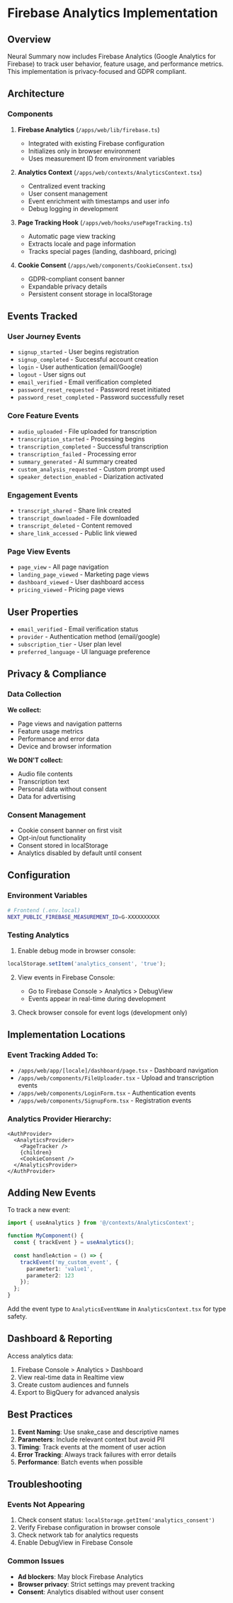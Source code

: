 # Firebase Analytics Implementation

## Overview
Neural Summary now includes Firebase Analytics (Google Analytics for Firebase) to track user behavior, feature usage, and performance metrics. This implementation is privacy-focused and GDPR compliant.

## Architecture

### Components
1. **Firebase Analytics** (`/apps/web/lib/firebase.ts`)
   - Integrated with existing Firebase configuration
   - Initializes only in browser environment
   - Uses measurement ID from environment variables

2. **Analytics Context** (`/apps/web/contexts/AnalyticsContext.tsx`)
   - Centralized event tracking
   - User consent management
   - Event enrichment with timestamps and user info
   - Debug logging in development

3. **Page Tracking Hook** (`/apps/web/hooks/usePageTracking.ts`)
   - Automatic page view tracking
   - Extracts locale and page information
   - Tracks special pages (landing, dashboard, pricing)

4. **Cookie Consent** (`/apps/web/components/CookieConsent.tsx`)
   - GDPR-compliant consent banner
   - Expandable privacy details
   - Persistent consent storage in localStorage

## Events Tracked

### User Journey Events
- `signup_started` - User begins registration
- `signup_completed` - Successful account creation
- `login` - User authentication (email/Google)
- `logout` - User signs out
- `email_verified` - Email verification completed
- `password_reset_requested` - Password reset initiated
- `password_reset_completed` - Password successfully reset

### Core Feature Events
- `audio_uploaded` - File uploaded for transcription
- `transcription_started` - Processing begins
- `transcription_completed` - Successful transcription
- `transcription_failed` - Processing error
- `summary_generated` - AI summary created
- `custom_analysis_requested` - Custom prompt used
- `speaker_detection_enabled` - Diarization activated

### Engagement Events
- `transcript_shared` - Share link created
- `transcript_downloaded` - File downloaded
- `transcript_deleted` - Content removed
- `share_link_accessed` - Public link viewed

### Page View Events
- `page_view` - All page navigation
- `landing_page_viewed` - Marketing page views
- `dashboard_viewed` - User dashboard access
- `pricing_viewed` - Pricing page views

## User Properties
- `email_verified` - Email verification status
- `provider` - Authentication method (email/google)
- `subscription_tier` - User plan level
- `preferred_language` - UI language preference

## Privacy & Compliance

### Data Collection
**We collect:**
- Page views and navigation patterns
- Feature usage metrics
- Performance and error data
- Device and browser information

**We DON'T collect:**
- Audio file contents
- Transcription text
- Personal data without consent
- Data for advertising

### Consent Management
- Cookie consent banner on first visit
- Opt-in/out functionality
- Consent stored in localStorage
- Analytics disabled by default until consent

## Configuration

### Environment Variables
```bash
# Frontend (.env.local)
NEXT_PUBLIC_FIREBASE_MEASUREMENT_ID=G-XXXXXXXXXX
```

### Testing Analytics
1. Enable debug mode in browser console:
```javascript
localStorage.setItem('analytics_consent', 'true');
```

2. View events in Firebase Console:
   - Go to Firebase Console > Analytics > DebugView
   - Events appear in real-time during development

3. Check browser console for event logs (development only)

## Implementation Locations

### Event Tracking Added To:
- `/apps/web/app/[locale]/dashboard/page.tsx` - Dashboard navigation
- `/apps/web/components/FileUploader.tsx` - Upload and transcription events
- `/apps/web/components/LoginForm.tsx` - Authentication events
- `/apps/web/components/SignupForm.tsx` - Registration events

### Analytics Provider Hierarchy:
```tsx
<AuthProvider>
  <AnalyticsProvider>
    <PageTracker />
    {children}
    <CookieConsent />
  </AnalyticsProvider>
</AuthProvider>
```

## Adding New Events

To track a new event:

```typescript
import { useAnalytics } from '@/contexts/AnalyticsContext';

function MyComponent() {
  const { trackEvent } = useAnalytics();
  
  const handleAction = () => {
    trackEvent('my_custom_event', {
      parameter1: 'value1',
      parameter2: 123
    });
  };
}
```

Add the event type to `AnalyticsEventName` in `AnalyticsContext.tsx` for type safety.

## Dashboard & Reporting

Access analytics data:
1. Firebase Console > Analytics > Dashboard
2. View real-time data in Realtime view
3. Create custom audiences and funnels
4. Export to BigQuery for advanced analysis

## Best Practices

1. **Event Naming**: Use snake_case and descriptive names
2. **Parameters**: Include relevant context but avoid PII
3. **Timing**: Track events at the moment of user action
4. **Error Tracking**: Always track failures with error details
5. **Performance**: Batch events when possible

## Troubleshooting

### Events Not Appearing
1. Check consent status: `localStorage.getItem('analytics_consent')`
2. Verify Firebase configuration in browser console
3. Check network tab for analytics requests
4. Enable DebugView in Firebase Console

### Common Issues
- **Ad blockers**: May block Firebase Analytics
- **Browser privacy**: Strict settings may prevent tracking
- **Consent**: Analytics disabled without user consent